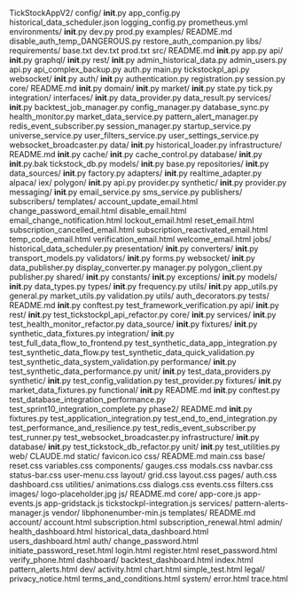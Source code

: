TickStockAppV2/
config/
    __init__.py
    app_config.py
    historical_data_scheduler.json
    logging_config.py
    prometheus.yml
    environments/
        __init__.py
        dev.py
        prod.py
examples/
    README.md
    disable_auth_temp_DANGEROUS.py
    restore_auth_companion.py
libs/
requirements/
    base.txt
    dev.txt
    prod.txt
src/
    README.md
    __init__.py
    app.py
    api/
        __init__.py
        graphql/
            __init__.py
        rest/
            __init__.py
            admin_historical_data.py
            admin_users.py
            api.py
            api_complex_backup.py
            auth.py
            main.py
            tickstockpl_api.py
        websocket/
            __init__.py
    auth/
        __init__.py
        authentication.py
        registration.py
        session.py
    core/
        README.md
        __init__.py
        domain/
            __init__.py
            market/
                __init__.py
                state.py
                tick.py
        integration/
        interfaces/
            __init__.py
            data_provider.py
            data_result.py
        services/
            __init__.py
            backtest_job_manager.py
            config_manager.py
            database_sync.py
            health_monitor.py
            market_data_service.py
            pattern_alert_manager.py
            redis_event_subscriber.py
            session_manager.py
            startup_service.py
            universe_service.py
            user_filters_service.py
            user_settings_service.py
            websocket_broadcaster.py
    data/
        __init__.py
        historical_loader.py
    infrastructure/
        README.md
        __init__.py
        cache/
            __init__.py
            cache_control.py
        database/
            __init__.py
            __init__.py.bak
            tickstock_db.py
            models/
                __init__.py
                base.py
            repositories/
                __init__.py
        data_sources/
            __init__.py
            factory.py
            adapters/
                __init__.py
                realtime_adapter.py
            alpaca/
            iex/
            polygon/
                __init__.py
                api.py
                provider.py
            synthetic/
                __init__.py
                provider.py
        messaging/
            __init__.py
            email_service.py
            sms_service.py
            publishers/
            subscribers/
            templates/
                account_update_email.html
                change_password_email.html
                disable_email.html
                email_change_notification.html
                lockout_email.html
                reset_email.html
                subscription_cancelled_email.html
                subscription_reactivated_email.html
                temp_code_email.html
                verification_email.html
                welcome_email.html
    jobs/
        historical_data_scheduler.py
    presentation/
        __init__.py
        converters/
            __init__.py
            transport_models.py
        validators/
            __init__.py
            forms.py
        websocket/
            __init__.py
            data_publisher.py
            display_converter.py
            manager.py
            polygon_client.py
            publisher.py
    shared/
        __init__.py
        constants/
            __init__.py
        exceptions/
            __init__.py
        models/
            __init__.py
            data_types.py
        types/
            __init__.py
            frequency.py
        utils/
            __init__.py
            app_utils.py
            general.py
            market_utils.py
            validation.py
    utils/
        auth_decorators.py
tests/
    README.md
    __init__.py
    conftest.py
    test_framework_verification.py
    api/
        __init__.py
        rest/
            __init__.py
            test_tickstockpl_api_refactor.py
    core/
        __init__.py
        services/
            __init__.py
            test_health_monitor_refactor.py
    data_source/
        __init__.py
        fixtures/
            __init__.py
            synthetic_data_fixtures.py
        integration/
            __init__.py
            test_full_data_flow_to_frontend.py
            test_synthetic_data_app_integration.py
            test_synthetic_data_flow.py
            test_synthetic_data_quick_validation.py
            test_synthetic_data_system_validation.py
        performance/
            __init__.py
            test_synthetic_data_performance.py
        unit/
            __init__.py
            test_data_providers.py
            synthetic/
                __init__.py
                test_config_validation.py
                test_provider.py
    fixtures/
        __init__.py
        market_data_fixtures.py
    functional/
        __init__.py
            README.md
            __init__.py
            conftest.py
            test_database_integration_performance.py
            test_sprint10_integration_complete.py
            phase2/
                README.md
                __init__.py
                fixtures.py
                test_application_integration.py
                test_end_to_end_integration.py
                test_performance_and_resilience.py
                test_redis_event_subscriber.py
                test_runner.py
                test_websocket_broadcaster.py
    infrastructure/
        __init__.py
        database/
            __init__.py
            test_tickstock_db_refactor.py
    unit/
        __init__.py
        test_utilities.py
web/
    CLAUDE.md
    static/
        favicon.ico
        css/
            README.md
            main.css
            base/
                reset.css
                variables.css
            components/
                gauges.css
                modals.css
                navbar.css
                status-bar.css
                user-menu.css
            layout/
                grid.css
                layout.css
            pages/
                auth.css
                dashboard.css
            utilities/
                animations.css
                dialogs.css
                events.css
                filters.css
        images/
            logo-placeholder.jpg
        js/
            README.md
            core/
                app-core.js
                app-events.js
                app-gridstack.js
                tickstockpl-integration.js
            services/
                pattern-alerts-manager.js
            vendor/
                libphonenumber-min.js
    templates/
        README.md
        account/
            account.html
            subscription.html
            subscription_renewal.html
        admin/
            health_dashboard.html
            historical_data_dashboard.html
            users_dashboard.html
        auth/
            change_password.html
            initiate_password_reset.html
            login.html
            register.html
            reset_password.html
            verify_phone.html
        dashboard/
            backtest_dashboard.html
            index.html
            pattern_alerts.html
        dev/
            activity.html
            chart.html
            simple_test.html
        legal/
            privacy_notice.html
            terms_and_conditions.html
        system/
            error.html
            trace.html
